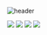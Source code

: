 
![header](https://capsule-render.vercel.app/api?type=venom&text=Hi-Croppedeyebrow-CDC&fontColor=ffffff)


<img src="https://img.shields.io/badge/CSS3-1572B6?style=for-the-badge&logo=css3&logoColor=white">
<img src="https://img.shields.io/badge/HTML-E34F26?style=for-the-badge&logo=html&logoColor=white">
<img src="https://img.shields.io/badge/JAVASCRIPT-F7DF1E?style=for-the-badge&logo=javascript&logoColor=black">
<img src="https://img.shields.io/badge/REACT-61DAFB?style=for-the-badge&logo=react&logoColor=black">





<!--
**croppedeyebrow/croppedeyebrow** is a ✨ _special_ ✨ repository because its `README.md` (this file) appears on your GitHub profile.





